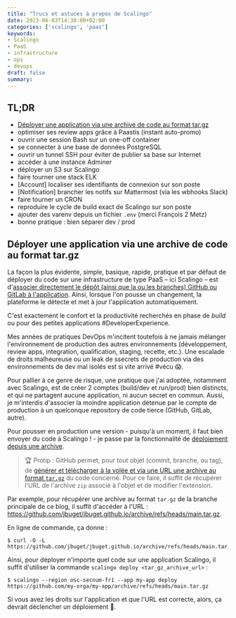 ```yaml
---
title: "Trucs et astuces à propos de Scalingo"
date: 2023-06-03T14:30:00+02:00
categories: ['scalingo', 'paas']
keywords:
- Scalingo
- PaaS
- infrastructure
- ops
- devops
draft: false
summary: 
---
```


## TL;DR

- [Déployer une application via une archive de code au format tar.gz](/deployer)
- optimiser ses review apps grâce à Paastis (instant auto-promo)
- ouvrir une session Bash sur un one-off container
- se connecter à une base de données PostgreSQL
- ouvrir un tunnel SSH pour éviter de publier sa base sur Internet
- accéder à une instance Adminer
- déployer un S3 sur Scalingo
- faire tourner une stack ELK
- [Account] localiser ses identifiants de connexion sur son poste
- [Notification] brancher les notifs sur Mattermost (via les wbhooks Slack)
- faire tourner un CRON
- reproduire le cycle de build exact de Scalingo sur son poste
- ajouter des varenv depuis un fichier `.env` (merci François 2 Metz)
- bonne pratique : bien séparer dev / prod

## Déployer une application via une archive de code au format tar.gz

La façon la plus évidente, simple, basique, rapide, pratique et par défaut de déployer du code sur une infrastructure de type PaaS – ici Scalingo – est d'[associer directement le dépôt (ainsi que la ou les branches) GitHub ou GitLab à l'application](https://doc.scalingo.com/platform/deployment/deploy-with-github). Ainsi, lorsque l'on pousse un changement, la plateforme le détecte et met à jour l'application automatiquement. 

C'est exactement le confort et la productivité recherchés en phase de *build* ou pour des petites applications #DeveloperExperience.

Mes années de pratiques DevOps m'incitent toutefois à ne jamais mélanger l'environnement de production des autres environnements (développement, review apps, integration, qualification, staging, recette, etc.). Une escalade de droits malheureuse ou un leak de ssecrets de production via des environnements de dev mal isolés est si vite arrivé #vécu 😱.

Pour pallier à ce genre de risque, une pratique que j'ai adoptée, notamment avec Scalingo, est de créer 2 comptes (build/dev et run/prod) bien distincts, et qui ne partagent aucune application, ni aucun secret en commun. Aussi, je m'interdis d'associer la moindre application détenue par le compte de production à un quelconque repository de code tierce (GitHub, GitLab, autre).

Pour pousser en production une version - puisqu'à un moment, il faut bien envoyer du code à Scalingo ! - je passe par la fonctionnalité de [déploiement depuis une archive](https://doc.scalingo.com/platform/deployment/deploy-from-archive).

> 🏆 Protip : GitHub permet, pour tout objet (commit, branche, ou tag), de [générer et télécharger à la volée et via une URL une archive au format `tar.gz`](https://docs.github.com/fr/rest/repos/contents?apiVersion=2022-11-28#download-a-repository-archive-tar) du code concerné. Pour ce faire, il suffit de récupérer l'URL de l'archive `zip` associé à l'objet et de modifier l'extension.

Par exemple, pour récupérer une archive au format `tar.gz` de la branche principale de ce blog, il suffit d'accéder à l'URL : https://github.com/jbuget/jbuget.github.io/archive/refs/heads/main.tar.gz.

En ligne de commande, ça donne : 

```shell
$ curl -O -L https://github.com/jbuget/jbuget.github.io/archive/refs/heads/main.tar.gz
```

Ainsi, pour déployer n'importe quel code sur une application Scalingo, il suffit d'utiliser la commande `scalingo deploy <tar_gz_archive_url>` : 

```shell
$ scalingo --region osc-secnum-fr1 --app my-app deploy https://github.com/my-orga/my-app/archive/refs/heads/main.tar.gz
```

Si vous avez les droits sur l'application et que l'URL est correcte, alors, ça devrait déclencher un déploiement 🚀.




